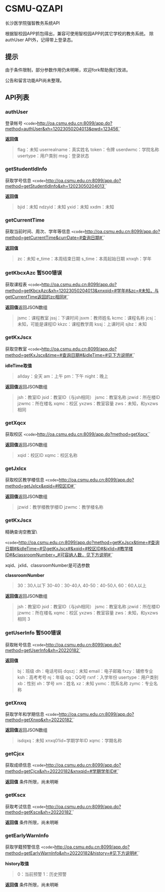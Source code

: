 # CSMU-QZAPI

长沙医学院强智教务系统API

根据智校园APP抓包得出，兼容可使用智校园APP的其它学校的教务系统。
除authUser API外，记得带上登录态。

## 提示

由于条件限制，部分参数作用仍未明晰，欢迎fork帮助我们改进。

公告和留言功能API尚未整理。

## API列表

### authUser

登录帐号
`<code>`http://oa.csmu.edu.cn:8099/app.do?method=authUser&xh=12023050204013&pwd=123456`</code>`

**返回值**

> flag：未知
> userrealname：真实姓名
> token：令牌
> userdwmc：学院名称
> usertype：用户类别
> msg：登录状态

### getStudentIdInfo

获取学号信息
`<code>`http://oa.csmu.edu.cn:8099/app.do?method=getStudentIdInfo&xh=12023050204013`</code>`

**返回值**

> bjid：未知
> ndzyid：未知
> yxid：未知
> xxdm：未知

### getCurrentTime

获取当前时间、周次、学年等信息
`<code>`http://oa.csmu.edu.cn:8099/app.do?method=getCurrentTime&currDate=#查询日期#`</code>`

**返回值**

> zc：未知
> e_time：本周结束日期
> s_time：本周起始日期
> xnxqh：学年

### getKbcxAzc 暂500错误

获取课程表
`<code>`http://oa.csmu.edu.cn:8099/app.do?method=getKbcxAzc&xh=12023050204013&xnxqid=#学年#&zc=#未知，与getCurrentTime返回的zc相同#`</code>`

**返回值**返回JSON数组

> jsmc：课程教室
> jssj：下课时间
> jsxm：教师姓名
> kcmc：课程名称
> jcsj：未知，可能是课程ID
> kkzc：课程教学周
> kssj：上课时间
> sjbz：未知

### getKxJscx

获取空教室
`<code>`http://oa.csmu.edu.cn:8099/app.do?method=getKxJscx&time=#查询日期#&idleTime=#见下方说明#`</code>`

**idleTime取值**

> allday：全天
> am：上午
> pm：下午
> night：晚上

**返回值**返回JSON数组

> jsh：教室ID
> jsid：教室ID（与jsh相同）
> jsmc：教室名称
> jzwid：所在楼ID
> jzwmc：所在楼名
> xqmc：校区
> yxzws：教室容量
> zws：未知，和yxzws相同

### getXqcx

获取校区
`<code>`http://oa.csmu.edu.cn:8099/app.do?method=getXqcx`</code>`

**返回值**返回JSON数组

> xqid：校区ID
> xqmc：校区名称

### getJxlcx

获取校区教学楼信息
`<code>`http://oa.csmu.edu.cn:8099/app.do?method=getJxlcx&xqid=#校区ID#`</code>`

**返回值**返回JSON数组

> jzwid：教学楼教学楼ID
> jzwmc：教学楼名称

### getKxJscx

精确查询空教室\

`<code>`http://oa.csmu.edu.cn:8099/app.do?method=getKxJscx&time=#查询日期#&idleTime=#见getKxJscx#&xqid=#校区ID#&jxlid=#教学楼ID#&classroomNumber=_#可容纳人数，见下方说明#`</code>`

xqid、jxlid、classroomNumber是可选参数

**classroomNumber**

> 30：30人以下
> 30-40：30-40人
> 40-50：40-50人
> 60：60人以上

**返回值**返回JSON数组

> jsh：教室ID
> jsid：教室ID（与jsh相同）
> jsmc：教室名称
> jzwid：所在楼ID
> jzwmc：所在楼名
> xqmc：校区
> yxzws：教室容量
> zws：未知，和yxzws相同
> 3

### getUserInfo   暂500错误

获取帐号信息
`<code>`http://oa.csmu.edu.cn:8099/app.do?method=getUserInfo&xh=20220182`</code>`

**返回值**

> bj：班级
> dh：电话号码
> dqszj：未知
> email：电子邮箱
> fxzy：辅修专业
> ksh：高考考号
> nj：年级
> qq：QQ号
> rxnf：入学年份
> usertype：用户类别
> xb：性别
> xh：学号
> xm：姓名
> xz：未知
> yxmc：院系名称
> zymc：专业名称

### getXnxq

获取学年和学期信息
`<code>`http://oa.csmu.edu.cn:8099/app.do?method=getXnxq&xh=20220182`</code>`

**返回值**返回JSON数组

> isdqxq：未知
> xnxq01id=学期学年ID
> xqmc：学期名称

### getCjcx

获取成绩信息
`<code>`http://oa.csmu.edu.cn:8099/app.do?method=getCjcx&xh=20220182&xnxqid=#学期学年ID#`</code>`

**返回值**
条件所限，尚未明晰

### getKscx

获取考试信息
`<code>`http://oa.csmu.edu.cn:8099/app.do?method=getKscx&xh=20220182`</code>`

**返回值**
条件所限，尚未明晰

### getEarlyWarnInfo

获取学籍预警信息
`<code>`http://oa.csmu.edu.cn:8099/app.do?method=getEarlyWarnInfo&xh=20220182&history=#见下方说明#`</code>`

**history取值**

> 0：当前预警
> 1：历史预警

**返回值**
条件所限，尚未明晰
